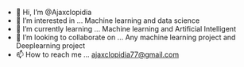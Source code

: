- 👋 Hi, I’m @Ajaxclopidia
- 👀 I’m interested in ... Machine learning and data science
- 🌱 I’m currently learning ... Machine learning and Artificial Intelligent
- 💞️ I’m looking to collaborate on ... Any machine learning project and Deeplearning project
- 📫 How to reach me ... ajaxclopidia77@gmail.com

<!---
Ajaxclopidia/Ajaxclopidia is a ✨ special ✨ repository because its `README.md` (this file) appears on your GitHub profile.
You can click the Preview link to take a look at your changes.
--->

